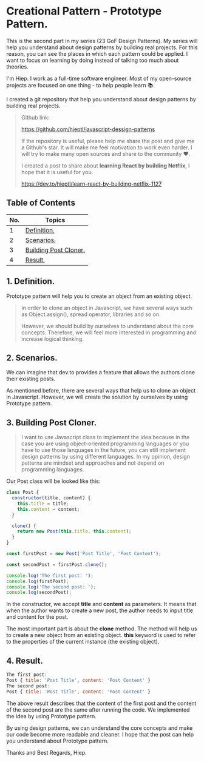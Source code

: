 # Creational Pattern - Prototype Pattern.

This is the second part in my series (23 GoF Design Patterns). My series will help you understand about design patterns by building real projects. For this reason, you can see the places in which each pattern could be applied. I want to focus on learning by doing instead of talking too much about theories. 

I'm Hiep. I work as a full-time software engineer. Most of my open-source projects are focused on one thing - to help people learn 📚.

I created a git repository that help you understand about design patterns by building real projects.

> Github link: 
>
> https://github.com/hieptl/javascript-dessign-patterns
> 
> If the repository is useful, please help me share the post and give me a Github's star. It will make me feel motivation to work even harder. I will try to make many open sources and share to the community :heart:.
>
> I created a post to share about __learning React by building Netflix__, I hope that it is useful for you.
> 
> https://dev.to/hieptl/learn-react-by-building-netflix-1127


## __Table of Contents__
| No. | Topics |
| --- | --------- |
|1  | [Definition.](#definition) |
|2  | [Scenarios.](#scenarios) |
|3  | [Building Post Cloner.](#building-post-cloner) |
|4  | [Result.](#result) |

<a id="definition"></a>
## 1. Definition.

Prototype pattern will help you to create an object from an existing object.

> In order to clone an object in Javascript, we have several ways such as Object.assign(), spread operator, libraries and so on.
>
> However, we should build by ourselves to understand about the core concepts. Therefore, we will feel more interested in programming and increase logical thinking. 

<a id="scenarios"></a>
## 2. Scenarios.

We can imagine that dev.to provides a feature that allows the authors clone their existing posts.

As mentioned before, there are several ways that help us to clone an object in Javascript. However, we will create the solution by ourselves by using Prototype pattern. 

<a id="building-post-cloner"></a>
## 3. Building Post Cloner.

> I want to use Javascript class to implement the idea because in the case you are using object-oriented programming languages or you have to use those languages in the future, you can still implement design patterns by using different languages. In my opinion, design patterns are mindset and approaches and not depend on programming languages.

Our Post class will be looked like this:

```js
class Post {
  constructor(title, content) {
    this.title = title;
    this.content = content;
  }

  clone() {
    return new Post(this.title, this.content);
  }
}

const firstPost = new Post('Post Title', 'Post Content');

const secondPost = firstPost.clone();

console.log('The first post: ');
console.log(firstPost);
console.log('The second post: ');
console.log(secondPost);
```

In the constructor, we accept __title__ and __content__ as parameters. It means that when the author wants to create a new post, the author needs to input title and content for the post.

The most important part is about the __clone__ method. The method will help us to create a new object from an existing object. __this__ keyword is used to refer to the properties of the current instance (the existing object).

<a id="result"></a>
## 4. Result.

```js
The first post: 
Post { title: 'Post Title', content: 'Post Content' }
The second post: 
Post { title: 'Post Title', content: 'Post Content' }
```

The above result describes that the content of the first post and the content of the second post are the same after running the code. We implemented the idea by using Prototype pattern.

By using design patterns, we can understand the core concepts and make our code become more readable and cleaner. I hope that the post can help you understand about Prototype pattern. 

Thanks and Best Regards,
Hiep.



